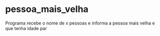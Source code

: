 # pessoa_mais_velha
Programa recebe o nome de x pessoas e informa a pessoa mais velha e que tenha idade par
